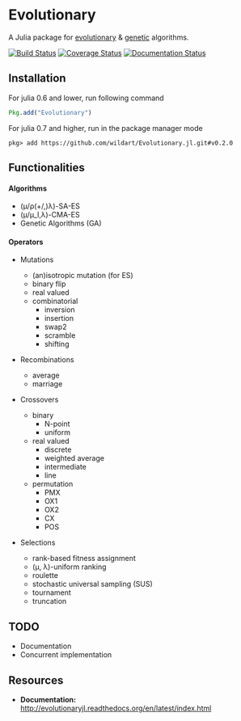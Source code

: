 # Evolutionary

A Julia package for [evolutionary](http://www.scholarpedia.org/article/Evolution_strategies) & [genetic](http://en.wikipedia.org/wiki/Genetic_algorithm) algorithms.

[![Build Status](https://travis-ci.org/wildart/Evolutionary.jl.svg?branch=master)](https://travis-ci.org/wildart/Evolutionary.jl)
[![Coverage Status](https://img.shields.io/coveralls/wildart/Evolutionary.jl.svg)](https://coveralls.io/r/wildart/Evolutionary.jl?branch=master)
[![Documentation Status](https://readthedocs.org/projects/evolutionaryjl/badge/?version=latest)](https://readthedocs.org/projects/evolutionaryjl/?badge=latest)

## Installation

For julia 0.6 and lower, run following command

```julia
Pkg.add("Evolutionary")
```

For julia 0.7 and higher, run in the package manager mode
```
pkg> add https://github.com/wildart/Evolutionary.jl.git#v0.2.0
```

## Functionalities

#### Algorithms

- (μ/ρ(+/,)λ)-SA-ES
- (μ/μ_I,λ)-CMA-ES
- Genetic Algorithms (GA)

#### Operators

- Mutations
    - (an)isotropic mutation (for ES)
    - binary flip
    - real valued
    - combinatorial
        - inversion
        - insertion
        - swap2
        - scramble
        - shifting

- Recombinations
	- average
	- marriage

- Crossovers
	- binary
		- N-point
		- uniform
	- real valued
		- discrete
		- weighted average
		- intermediate
		- line
	- permutation
		- PMX
		- OX1
		- OX2
		- CX
		- POS

- Selections
	- rank-based fitness assignment
	- (μ, λ)-uniform ranking
	- roulette
	- stochastic universal sampling (SUS)
	- tournament
	- truncation


## TODO
* Documentation
* Concurrent implementation

## Resources
- **Documentation:** <http://evolutionaryjl.readthedocs.org/en/latest/index.html>
